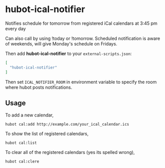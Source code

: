 # hubot-ical-notifier

Notifies schedule for tomorrow from registered iCal calendars at 3:45 pm every day

Can also call by using !today or !tomorrow.  Scheduled notification is aware of weekends, will give Monday's schedule on Fridays.

Then add **hubot-ical-notifier** to your `external-scripts.json`:

```json
[
  "hubot-ical-notifier"
]
```

Then set `ICAL_NOTIFIER_ROOM` in environment variable to specify the room where hubot posts notifications.

## Usage

To add a new calendar,

```
hubot cal:add http://example.com/your_ical_calendar.ics
```

To show the list of registered calendars,

```
hubot cal:list
```

To clear all of the registered calendars (yes its spelled wrong),

```
hubot cal:clere
```
